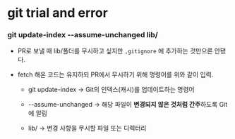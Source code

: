 # git trial and error



### git update-index --assume-unchanged lib/

- PR로 보낼 때 lib/폴더를 무시하고 싶지만 `,gitignore` 에 추가하는 것만으론 안됐다.

- fetch 해온 코드는 유지하되 PR에서 무시하기 위해 명령어를 위와 같이 입력.

  -	git update-index → Git의 인덱스(캐시)를 업데이트하는 명령어

  -	--assume-unchanged → 해당 파일이 **변경되지 않은 것처럼 간주**하도록 Git에 알림

  -	lib/ → 변경 사항을 무시할 파일 또는 디렉터리

